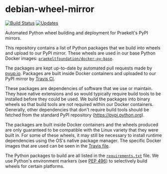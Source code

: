 # debian-wheel-mirror

[![Build Status](https://travis-ci.org/praekeltfoundation/debian-wheel-mirror.svg?branch=develop)](https://travis-ci.org/praekeltfoundation/debian-wheel-mirror)
[![Updates](https://pyup.io/repos/github/praekeltfoundation/debian-wheel-mirror/shield.svg)](https://pyup.io/repos/github/praekeltfoundation/debian-wheel-mirror/)

Automated Python wheel building and deployment for Praekelt's PyPI mirrors.

This repository contains a list of Python packages that we build into wheels and upload to our PyPI mirror. These wheels are used in our base Python Docker images:  [`praekeltfoundation/docker-py-base`](https://github.com/praekeltfoundation/docker-py-base).

The packages are kept up-to-date by automated pull requests made by [pyup.io](https://pyup.io/repos/github/praekeltfoundation/debian-wheel-mirror/). Packages are built inside Docker containers and uploaded to our PyPI mirror by [Travis CI](https://travis-ci.org/praekeltfoundation/debian-wheel-mirror).

These packages are dependencies of software that we use or maintain. They have native extensions and so would typically require build tools to be installed before they could be used. We build the packages into binary wheels so that build tools are not required within our Docker containers. Generally, other dependencies that don't require build tools should be fetched from the standard PyPI repository (https://pypi.python.org).

The packages are built inside Docker containers and the wheels produced are only guaranteed to be compatible with the Linux variety that they were built in. For some of these wheels, it may still be necessary to install runtime dependencies using the OS's native package manager. The specific Docker images that are used can be seen in the [Travis file](.travis.yml).

The Python packages to build are all listed in the [`requirements.txt`](requirements.txt) file. We use Python's environment markers (see [PEP 496](https://www.python.org/dev/peps/pep-0496/)) to selectively build wheels for certain platforms.
